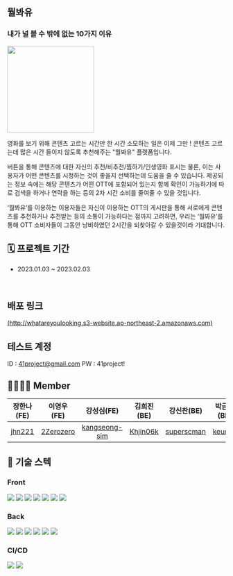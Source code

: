 ## 뭘봐유
### 내가 널 볼 수 밖에 없는 10가지 이유

<img src = https://i.postimg.cc/y6GbHprc/Green-Logo.png width = "200">

영화를 보기 위해 콘텐츠 고르는 시간만 한 시간 소모하는 일은 이제 그만 ! 콘텐츠 고르는데 많은 시간 들이지 않도록 추천해주는 "뭘봐유" 플랫폼입니다.


버튼을 통해 콘텐츠에 대한 자신의 추천/비추천/찜하기/인생영화 표시는 물론, 이는 사용자가 어떤 콘텐츠를 시청하는 것이 좋을지 선택하는데 도움을 줄 수 있습니다.
제공되는 정보 속에는 해당 콘텐츠가 어떤 OTT에 포함되어 있는지 함께 확인이 가능하기에 따로 검색을 하거나 연락을 하는 등의 2차 시간 소비를 줄여줄 수 있을 것입니다.


‘뭘봐유’를 이용하는 이용자들은 자신이 이용하는 OTT의 게시판을 통해 서로에게 콘텐츠를 추천하거나 추천받는 등의 소통이 가능하다는 점까지 고려하면, 우리는 ‘뭘봐유’를 통해 OTT 소비자들이 그동안 낭비하였던 2시간을 되찾아갈 수 있을것이라 기대합니다.

## 🗓️ 프로젝트 기간
- 2023.01.03 ~ 2023.02.03
</br>

##  배포 링크
[(http://whatareyoulooking.s3-website.ap-northeast-2.amazonaws.com)](http://whatareyoulooking.s3-website.ap-northeast-2.amazonaws.com)

##  테스트 계정
ID : 41project@gmail.com
PW : 41project!

## 👨‍👩‍👧‍👦 Member

| 장한나(FE) |  이영우 (FE) |  강성심(FE)  |  김희진(BE)  |  강신찬(BE) |  박금비(BE) |
| :-: | :-: |  :-: |  :-: |  :-: |  :-: |
| [jhn221](https://github.com/jhn221) | [2Zerozero](https://github.com/2Zerozero) | [kangseong-sim](https://github.com/kangseong-sim) | [Khjin06k](https://github.com/Khjin06k) | [superscman](https://github.com/superscman)| [keumbi](https://github.com/keumbi)

## :low_brightness: 기술 스텍
### Front

  <img src="https://img.shields.io/badge/React-61DAFB?style=flat&logo=React&logoColor=white"/>
  <img src="https://img.shields.io/badge/styled-components-DB7093?style=flat&logo=styled-components&logoColor=white"/>
<img src="https://img.shields.io/badge/React_Query-FF4154?style=for-the-badge&logo=React_Query&logoColor=white">
  <img src="https://img.shields.io/badge/Axios-5A29E4?style=flat&logo=Axios&logoColor=white"/>
  <img src="https://img.shields.io/badge/React Router-CA4245?style=flat&logo=React Router&logoColor=white"/>
  <img src="https://img.shields.io/badge/html5-E34F26?style=for-the-badge&logo=html5&logoColor=white"> <img src="https://img.shields.io/badge/JavaScript-FFC000?style=for-the-badge&logo=JavaScript&logoColor=black"/> 

### Back

<img src="https://img.shields.io/badge/spring-6DB33F?style=for-the-badge&logo=spring&logoColor=white"/>
<img src="https://img.shields.io/badge/springBoot-6DB33F?style=for-the-badge&logo=springBoot&logoColor=white"/>
<img src="https://img.shields.io/badge/JAVA-F05032?style=for-the-badge&logo=JAVA&logoColor=white"/>
<img src="https://img.shields.io/badge/MySQL-4479A1?style=for-the-badge&logo=MySQL&logoColor=white"/>
<img src="https://img.shields.io/badge/Apache-D22128?style=for-the-badge&logo=Apache&logoColor=white"/>
<img src="https://img.shields.io/badge/SpringSecurity-6DB33F?style=for-the-badge&logo=SpringSecurity&logoColor=white"/>


### CI/CD

  <img src="https://img.shields.io/badge/Amazon S3-569A31?style=flat&logo=Amazon S3&logoColor=white"/>
  <img src="https://img.shields.io/badge/Amazon EC2-FF9900?style=flat&logo=Amazon EC2&logoColor=white"/>

